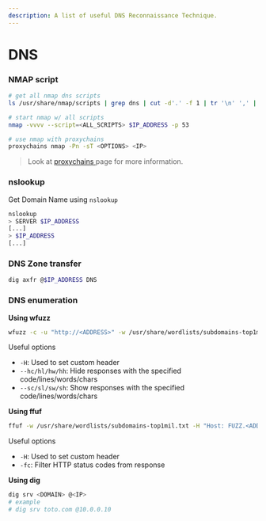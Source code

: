```yaml
---
description: A list of useful DNS Reconnaissance Technique.
---
```


# DNS

### NMAP script

```bash
# get all nmap dns scripts
ls /usr/share/nmap/scripts | grep dns | cut -d'.' -f 1 | tr '\n' ',' | sed 's/.$//'

# start nmap w/ all scripts
nmap -vvvv --script=<ALL_SCRIPTS> $IP_ADDRESS -p 53

# use nmap with proxychains
proxychains nmap -Pn -sT <OPTIONS> <IP>
```

> Look at [proxychains ](../tunneling\_and\_portforwarding/proxychains.md)page for more information.

### nslookup

Get Domain Name using `nslookup`

```sh
nslookup
> SERVER $IP_ADDRESS
[...]
> $IP_ADDRESS
[...]
```

### DNS Zone transfer

```sh
dig axfr @$IP_ADDRESS DNS
```

### DNS enumeration

**Using wfuzz**

```bash
wfuzz -c -u "http://<ADDRESS>" -w /usr/share/wordlists/subdomains-top1mil.txt -H "Host: FUZZ.<ADDRESS>"
```

Useful options

* `-H`: Used to set custom header
* `--hc/hl/hw/hh`: Hide responses with the specified code/lines/words/chars
* `--sc/sl/sw/sh`: Show responses with the specified code/lines/words/chars

**Using ffuf**

```bash
ffuf -w /usr/share/wordlists/subdomains-top1mil.txt -H "Host: FUZZ.<ADDRESS>" -u http://<ADDRESS>
```

Useful options

* `-H`: Used to set custom header
* `-fc`: Filter HTTP status codes from response

**Using dig**

```bash
dig srv <DOMAIN> @<IP>
# example
# dig srv toto.com @10.0.0.10
```
